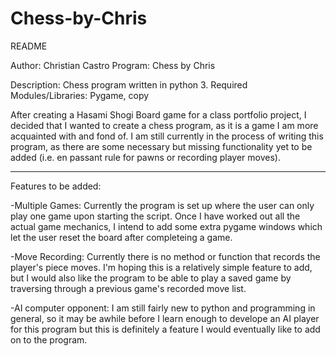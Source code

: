 # Chess-by-Chris
README

Author: Christian Castro
Program: Chess by Chris

Description: Chess program written in python 3.
Required Modules/Libraries: Pygame, copy

After creating a Hasami Shogi Board game for a class portfolio project, I decided that I wanted to create a chess program, as it is a game I am more acquainted with and fond of. I am still currently in the process of writing this program, as there are some necessary but missing functionality yet to be added (i.e. en passant rule for pawns or recording player moves).


--------------------------
Features to be added:

-Multiple Games:
Currently the program is set up where the user can only play one game upon starting the script. Once I have worked out all the actual game mechanics, I intend to add some extra pygame windows which let the user reset the board after completeing a game. 

-Move Recording:
Currently there is no method or function that records the player's piece moves. I'm hoping this is a relatively simple feature to add, but I would also like the program to be able to play a saved game by traversing through a previous game's recorded move list. 

-AI computer opponent:
I am still fairly new to python and programming in general, so it may be awhile before I learn enough to develope an AI player for this program but this is definitely a feature I would eventually like to add on to the program. 
